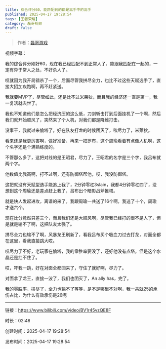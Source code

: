 ```yaml
---
title: 综合评分60，能匹配到的都是高手中的高手
published: 2025-04-17 19:28:54
tags: [王者荣耀]
category: 磊哥视频
draft: false
---
```



> 作者：[磊哥游戏](https://space.bilibili.com/268941858?spm_id_from=333.788.upinfo.head.click)

视频字幕：

我的综合评分刚好60，现在我已经匹配不到正常人了，能跟我匹配在一起的，一定有异于常人之处，不好杀人了。

哎就因为我开局错杀了一个，后面尽管我拼尽全力，也比不过这些天赋选手了，直接大招加疾跑啊，再不赶紧送。

我就要MVP了，尽管如此，还是比不过米莱狄，而且我的经济还一直是第一，我一复活就去世了。

我也不知道他们是怎么把经济压的这么低，刀剑斩击打到后面挂机了一个啊，然后我们就开始顺风了，突然来了个人机，对我们都是降维打击。

没事干，我就过来偷塔了，好在队友打龙的时候团灭了，唉尽力了，米莱狄。

看来还是我更厉害啊，做好准备，再来一把罗布，这个周瑜看着有点像人机啊，这个名字还是个满熟练度的。

不管那么多了，这把对线的是王昭君，尽力了，王昭君的名字是三个字，我吕布就两个字。

他数值比我高啊，打不过啊，还有防御塔帮他，哎，我没防御塔。

这把就没有天赋型选手能追上我了，2分钟零杠3slain，我都4分钟零杠四了，没想到这个周瑜还是差点赶上我了，吕布出个暗影战斧推塔。

就是快人发起进攻，离谱的来了，我跟周瑜一共送了16个啊，我送了十个，周瑜才送六个。

现在比分竟然只差三个，而且我们还是大顺风啊，尽管我已经打的很不是人了，但是就是输不了啊，这把队友太强了。

拼尽全力也输不了啊，风暴龙王刷新了，看我吕布买个吸血刀过去打龙，对面全都在这里，看我直接跳大哎。

哎尽力了不好，老玩家在偷塔，我的零胜率要没了，还好他没有点塔，但是这个水晶还是扛不住了。

哎，吓我一跳，好在对面全都回来了，守住了就好啊，尽力了。

对面拿了龙王，直接一波了，我们也团灭了，An ally has，完了。

我的零胜率，拼尽了，全力也输不了等等，是不是哪里不对啊，我一共就25的承伤占比，为什么有效承伤是26呢

---


链接：https://www.bilibili.com/video/BV1r45vzQE8F



时长：02:48

创建时间：2025-04-17 19:28:54

发布时间：2025-04-17 19:28:54
